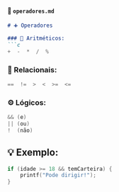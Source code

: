 #### 📄 `operadores.md`
```md
# ➕ Operadores

### 🧮 Aritméticos:
```c
+  -  *  /  %
```

### 🤝 Relacionais:
```c
==  !=  >  <  >=  <=
```

### ⚙️ Lógicos:
```c
&& (e)
|| (ou)
!  (não)
```

## 💡 Exemplo:
```c
if (idade >= 18 && temCarteira) {
    printf("Pode dirigir!");
}
```
```
